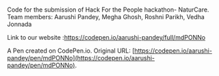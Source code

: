 # 

Code for the submission of Hack For the People hackathon- NaturCare. 
Team members: Aarushi Pandey, Megha Ghosh, Roshni Parikh, Vedha Jonnada

Link to our website :https://codepen.io/aarushi-pandey/full/mdPONNo

A Pen created on CodePen.io. Original URL: [https://codepen.io/aarushi-pandey/pen/mdPONNo](https://codepen.io/aarushi-pandey/pen/mdPONNo).
